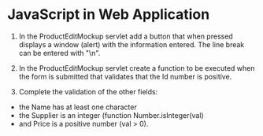 # JavaScript in Web Application

1. In the ProductEditMockup servlet add a button that when pressed displays a window (alert) with the information entered. The line break can be entered with "\n".

2. In the ProductEditMockup servlet create a function to be executed when the form is submitted that validates that the Id number is positive.

3. Complete the validation of the other fields:
  - the Name has at least one character
  - the Supplier is an integer (function Number.isInteger(val)
  - and Price is a positive number (val > 0).
